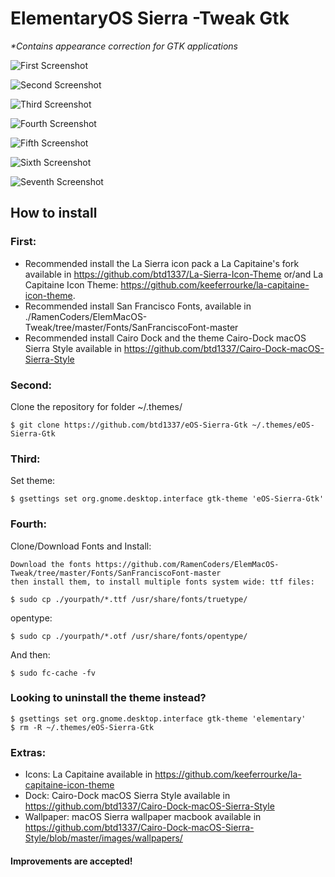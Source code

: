 # ElementaryOS Sierra -Tweak Gtk


_*Contains appearance correction for GTK applications_


![First Screenshot](https://raw.githubusercontent.com/btd1337/eOS-Sierra-Gtk/master/screenshots/screenshot1.png)


![Second Screenshot](https://raw.githubusercontent.com/btd1337/eOS-Sierra-Gtk/master/screenshots/screenshot2.png)


![Third Screenshot](https://raw.githubusercontent.com/btd1337/eOS-Sierra-Gtk/master/screenshots/screenshot3.png)


![Fourth Screenshot](https://raw.githubusercontent.com/btd1337/eOS-Sierra-Gtk/master/screenshots/screenshot4.png)


![Fifth Screenshot](https://raw.githubusercontent.com/btd1337/eOS-Sierra-Gtk/master/screenshots/screenshot5.png)


![Sixth Screenshot](https://raw.githubusercontent.com/btd1337/eOS-Sierra-Gtk/master/screenshots/screenshot6.png)


![Seventh Screenshot](https://raw.githubusercontent.com/btd1337/eOS-Sierra-Gtk/master/screenshots/screenshot7.png)



## How to install

### First:
 * Recommended install the La Sierra icon pack a La Capitaine's fork available in https://github.com/btd1337/La-Sierra-Icon-Theme or/and La Capitaine Icon Theme: https://github.com/keeferrourke/la-capitaine-icon-theme.
 * Recommended install San Francisco Fonts, available in ./RamenCoders/ElemMacOS-Tweak/tree/master/Fonts/SanFranciscoFont-master
 * Recommended install Cairo Dock and the theme Cairo-Dock macOS Sierra Style available in https://github.com/btd1337/Cairo-Dock-macOS-Sierra-Style


### Second:
Clone the repository for folder ~/.themes/

    $ git clone https://github.com/btd1337/eOS-Sierra-Gtk ~/.themes/eOS-Sierra-Gtk

### Third:
Set theme:

    $ gsettings set org.gnome.desktop.interface gtk-theme 'eOS-Sierra-Gtk'
    
### Fourth:
Clone/Download Fonts and Install:

    Download the fonts https://github.com/RamenCoders/ElemMacOS-Tweak/tree/master/Fonts/SanFranciscoFont-master
    then install them, to install multiple fonts system wide: ttf files:

    $ sudo cp ./yourpath/*.ttf /usr/share/fonts/truetype/  
      
   opentype:

    $ sudo cp ./yourpath/*.otf /usr/share/fonts/opentype/
   And then:

    $ sudo fc-cache -fv


### Looking to uninstall the theme instead?
    $ gsettings set org.gnome.desktop.interface gtk-theme 'elementary'
    $ rm -R ~/.themes/eOS-Sierra-Gtk


### Extras:
 * Icons: La Capitaine available in https://github.com/keeferrourke/la-capitaine-icon-theme
 * Dock: Cairo-Dock macOS Sierra Style available in https://github.com/btd1337/Cairo-Dock-macOS-Sierra-Style
 * Wallpaper: macOS Sierra wallpaper macbook available in https://github.com/btd1337/Cairo-Dock-macOS-Sierra-Style/blob/master/images/wallpapers/




#### Improvements are accepted!
